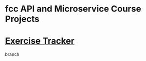 # fcc API and Microservice Course Projects

# [Exercise Tracker](https://www.freecodecamp.org/learn/apis-and-microservices/apis-and-microservices-projects/exercise-tracker)
branch